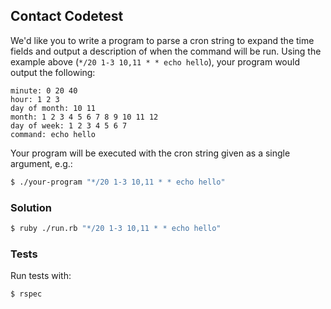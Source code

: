 ## Contact Codetest

We'd like you to write a program to parse a cron string to expand the time fields and output a description of when the command will be run. Using the example above (`*/20 1-3 10,11 * * echo hello`), your program would output the following:

```
minute: 0 20 40
hour: 1 2 3
day of month: 10 11
month: 1 2 3 4 5 6 7 8 9 10 11 12
day of week: 1 2 3 4 5 6 7
command: echo hello
```

Your program will be executed with the cron string given as a single argument, e.g.:

```sh
$ ./your-program "*/20 1-3 10,11 * * echo hello"
```

### Solution

```sh
$ ruby ./run.rb "*/20 1-3 10,11 * * echo hello" 
```

### Tests

Run tests with:

```sh
$ rspec
```